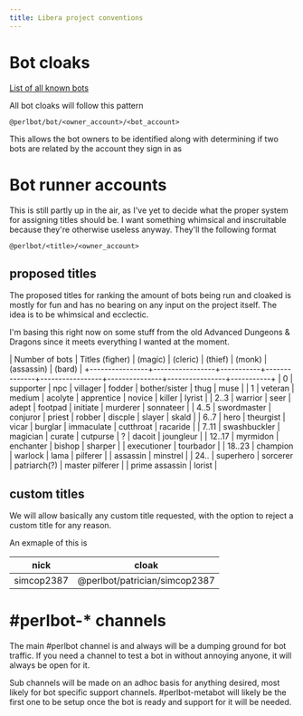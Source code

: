 ```yaml
---
title: Libera project conventions
---
```


# Bot cloaks

[List of all known bots](/page/libera_bots.html)

All bot cloaks will follow this pattern

    @perlbot/bot/<owner_account>/<bot_account>

This allows the bot owners to be identified along with determining if two bots are related by the account they sign in as

# Bot runner accounts

This is still partly up in the air, as I've yet to decide what the proper system for assigning titles should be.  I want something whimsical and inscruitable because they're otherwise useless anyway.  They'll the following format

    @perlbot/<title>/<owner_account>

## proposed titles

The proposed titles for ranking the amount of bots being run and cloaked is mostly for fun and has no bearing on any input on the project itself.  The idea is to be whimsical and ecclectic.

I'm basing this right now on some stuff from the old Advanced Dungeons & Dragons since it meets everything I wanted at the moment.

| Number of bots | Titles (figher) | (magic)   | (cleric)     | (thief)         | (monk)        | (assassin)     | (bard)    |
+----------------+-----------------+-----------+--------------+-----------------+---------------+----------------+-----------+
| 0              | supporter       | npc       | villager     | fodder          | bother/sister | thug           | muse      |
| 1              | veteran         | medium    | acolyte      | apprentice      | novice        | killer         | lyrist    |
| 2..3           | warrior         | seer      | adept        | footpad         | initiate      | murderer       | sonnateer |
| 4..5           | swordmaster     | conjuror  | priest       | robber          | discple       | slayer         | skald     |
| 6..7           | hero            | theurgist | vicar        | burglar         | immaculate    | cutthroat      | racaride  |
| 7..11          | swashbuckler    | magician  | curate       | cutpurse        | ?             | dacoit         | joungleur |
| 12..17         | myrmidon        | enchanter | bishop       | sharper         |               | executioner    | tourbador |
| 18..23         | champion        | warlock   | lama         | pilferer        |               | assassin       | minstrel  |
| 24..           | superhero       | sorcerer  | patriarch(?) | master pilferer |               | prime assassin | lorist    |



## custom titles

We will allow basically any custom title requested, with the option to reject a custom title for any reason.  

An exmaple of this is

| nick       | cloak                         |
|------------|-------------------------------|
| simcop2387 | @perlbot/patrician/simcop2387 |


# #perlbot-\* channels

The main #perlbot channel is and always will be a dumping ground for bot traffic.  If you need a channel to test a bot in without annoying anyone, it will always be open for it.

Sub channels will be made on an adhoc basis for anything desired, most likely for bot specific support channels.  #perlbot-metabot will likely be the first one to be setup once the bot is ready and support for it will be needed.

